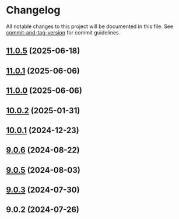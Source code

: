 # Changelog

All notable changes to this project will be documented in this file. See [commit-and-tag-version](https://github.com/absolute-version/commit-and-tag-version) for commit guidelines.

## [11.0.5](https://github.com/haxtheweb/hax11ty/compare/v11.0.1...v11.0.5) (2025-06-18)

## [11.0.1](https://github.com/haxtheweb/hax11ty/compare/v11.0.0...v11.0.1) (2025-06-06)

## [11.0.0](https://github.com/haxtheweb/hax11ty/compare/v10.0.2...v11.0.0) (2025-06-06)

## [10.0.2](https://github.com/haxtheweb/hax11ty/compare/v10.0.1...v10.0.2) (2025-01-31)

## [10.0.1](https://github.com/haxtheweb/hax11ty/compare/v9.0.6...v10.0.1) (2024-12-23)

## [9.0.6](https://github.com/haxtheweb/hax11ty/compare/v9.0.5...v9.0.6) (2024-08-22)

## [9.0.5](https://github.com/haxtheweb/hax11ty/compare/v9.0.3...v9.0.5) (2024-08-03)

## [9.0.3](https://github.com/haxtheweb/hax11ty/compare/v9.0.2...v9.0.3) (2024-07-30)

## 9.0.2 (2024-07-26)
